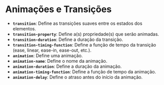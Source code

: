 # Animações e Transições

- **`transition`**: Define as transições suaves entre os estados dos elementos.
- **`transition-property`**: Define a(s) propriedade(s) que serão animadas.
- **`transition-duration`**: Define a duração da transição.
- **`transition-timing-function`**: Define a função de tempo da transição (ease, linear, ease-in, ease-out, etc.).
- **`animation`**: Define uma animação.
- **`animation-name`**: Define o nome da animação.
- **`animation-duration`**: Define a duração da animação.
- **`animation-timing-function`**: Define a função de tempo da animação.
- **`animation-delay`**: Define o atraso antes do início da animação.
